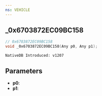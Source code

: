 ```yaml
---
ns: VEHICLE
---
```

## _0x6703872EC09BC158

```c
// 0x6703872EC09BC158
void _0x6703872EC09BC158(Any p0, Any p1);
```

```
NativeDB Introduced: v1207
```

## Parameters
* **p0**:
* **p1**:
